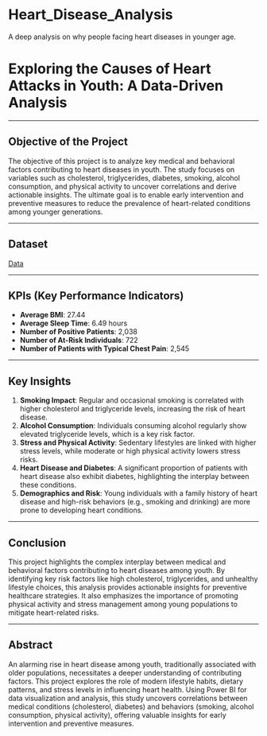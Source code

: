 # Heart_Disease_Analysis
A deep analysis on why people facing heart diseases in younger age.
# Exploring the Causes of Heart Attacks in Youth: A Data-Driven Analysis  

---

## Objective of the Project  
The objective of this project is to analyze key medical and behavioral factors contributing to heart diseases in youth. The study focuses on variables such as cholesterol, triglycerides, diabetes, smoking, alcohol consumption, and physical activity to uncover correlations and derive actionable insights. The ultimate goal is to enable early intervention and preventive measures to reduce the prevalence of heart-related conditions among younger generations.

---

## Dataset  
 <a href="https://github.com/SAIABHILASHKARRI37/Heart_Disease_Analysis/blob/main/heart_attack_youngsters_india.csv">Data</a>

---

## KPIs (Key Performance Indicators)  
- **Average BMI**: 27.44  
- **Average Sleep Time**: 6.49 hours  
- **Number of Positive Patients**: 2,038  
- **Number of At-Risk Individuals**: 722  
- **Number of Patients with Typical Chest Pain**: 2,545  

---

## Key Insights  
1. **Smoking Impact**: Regular and occasional smoking is correlated with higher cholesterol and triglyceride levels, increasing the risk of heart disease.  
2. **Alcohol Consumption**: Individuals consuming alcohol regularly show elevated triglyceride levels, which is a key risk factor.  
3. **Stress and Physical Activity**: Sedentary lifestyles are linked with higher stress levels, while moderate or high physical activity lowers stress risks.  
4. **Heart Disease and Diabetes**: A significant proportion of patients with heart disease also exhibit diabetes, highlighting the interplay between these conditions.  
5. **Demographics and Risk**: Young individuals with a family history of heart disease and high-risk behaviors (e.g., smoking and drinking) are more prone to developing heart conditions.  

---

## Conclusion  
This project highlights the complex interplay between medical and behavioral factors contributing to heart diseases among youth. By identifying key risk factors like high cholesterol, triglycerides, and unhealthy lifestyle choices, this analysis provides actionable insights for preventive healthcare strategies. It also emphasizes the importance of promoting physical activity and stress management among young populations to mitigate heart-related risks.  

---

## Abstract  
An alarming rise in heart disease among youth, traditionally associated with older populations, necessitates a deeper understanding of contributing factors. This project explores the role of modern lifestyle habits, dietary patterns, and stress levels in influencing heart health. Using Power BI for data visualization and analysis, this study uncovers correlations between medical conditions (cholesterol, diabetes) and behaviors (smoking, alcohol consumption, physical activity), offering valuable insights for early intervention and preventive measures.  

